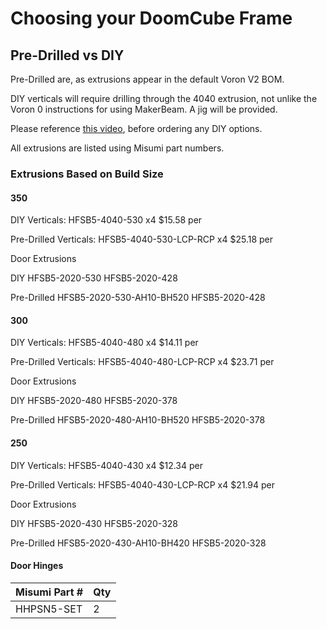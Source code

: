 # Choosing your DoomCube Frame

## Pre-Drilled vs DIY

Pre-Drilled are, as extrusions appear in the default Voron V2 BOM.

DIY verticals will require drilling through the 4040 extrusion, not unlike the Voron 0 instructions for using MakerBeam. A jig will be provided.

Please reference [this video](https://www.youtube.com/watch?v=2dvbn0rWA60), before ordering any DIY options.

All extrusions are listed using Misumi part numbers.

### Extrusions Based on Build Size

#### 350

DIY
Verticals: HFSB5-4040-530 x4 $15.58 per

Pre-Drilled
Verticals: HFSB5-4040-530-LCP-RCP x4 $25.18 per

Door Extrusions

DIY
HFSB5-2020-530
HFSB5-2020-428

Pre-Drilled
HFSB5-2020-530-AH10-BH520
HFSB5-2020-428

#### 300

DIY
Verticals: HFSB5-4040-480 x4 $14.11 per

Pre-Drilled
Verticals: HFSB5-4040-480-LCP-RCP x4 $23.71 per

Door Extrusions

DIY
HFSB5-2020-480
HFSB5-2020-378

Pre-Drilled
HFSB5-2020-480-AH10-BH520
HFSB5-2020-378

#### 250

DIY
Verticals: HFSB5-4040-430 x4 $12.34 per

Pre-Drilled
Verticals: HFSB5-4040-430-LCP-RCP x4 $21.94 per

Door Extrusions

DIY
HFSB5-2020-430
HFSB5-2020-328

Pre-Drilled
HFSB5-2020-430-AH10-BH420
HFSB5-2020-328

#### Door Hinges

|Misumi Part #  |Qty|
------|---|
HHPSN5-SET|2|
